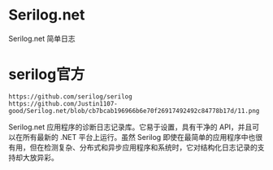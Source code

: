 # Serilog.net
Serilog.net 简单日志

# serilog官方
    https://github.com/serilog/serilog
    https://github.com/Justin1107-good/Serilog.net/blob/cb7bcab196966b6e70f26917492492c84778b17d/11.png

 Serilog.net 应用程序的诊断日志记录库。它易于设置，具有干净的 API，并且可以在所有最新的 .NET 平台上运行。虽然 Serilog 即使在最简单的应用程序中也很有用，但在检测复杂、分布式和异步应用程序和系统时，它对结构化日志记录的支持却大放异彩。
 
